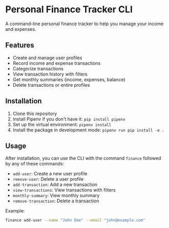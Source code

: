 # Personal Finance Tracker CLI

A command-line personal finance tracker to help you manage your income and expenses.

## Features

- Create and manage user profiles
- Record income and expense transactions
- Categorize transactions
- View transaction history with filters
- Get monthly summaries (income, expenses, balance)
- Delete transactions or entire profiles

## Installation

1. Clone this repository
2. Install Pipenv if you don't have it: `pip install pipenv`
3. Set up the virtual environment: `pipenv install`
4. Install the package in development mode: `pipenv run pip install -e .`

## Usage

After installation, you can use the CLI with the command `finance` followed by any of these commands:

- `add-user`: Create a new user profile
- `remove-user`: Delete a user profile
- `add-transaction`: Add a new transaction
- `view-transactions`: View transactions with filters
- `monthly-summary`: View monthly summary
- `remove-transaction`: Delete a transaction

Example:
```bash
finance add-user --name "John Doe" --email "john@example.com"